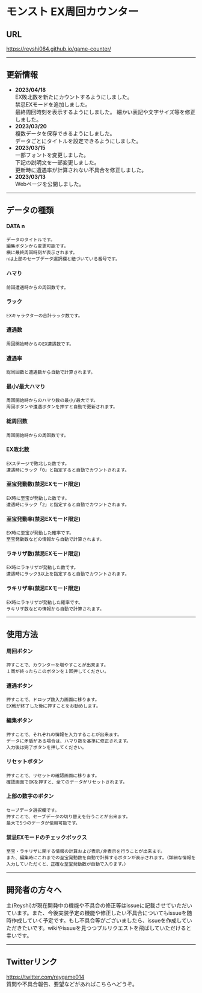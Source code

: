 # モンスト EX周回カウンター
## URL
https://reyshi084.github.io/game-counter/

---
## 更新情報
- **2023/04/18**  
    EX敗北数を新たにカウントするようにしました。  
    禁忌EXモードを追加しました。  
    最終周回時刻を表示するようにしました。
    細かい表記や文字サイズ等を修正しました。
- **2023/03/20**  
    複数データを保存できるようにしました。  
    データごとにタイトルを設定できるようにしました。
- **2023/03/15**  
    一部フォントを変更しました。  
    下記の説明文を一部変更しました。  
    更新時に遭遇率が計算されない不具合を修正しました。
- **2023/03/13**  
    Webページを公開しました。

---
## データの種類
#### **DATA n**  
    データのタイトルです。
    編集ボタンから変更可能です。
    横に最終周回時刻が表示されます。
    nは上部のセーブデータ選択欄と紐づいている番号です。
#### **ハマり**  
    前回遭遇時からの周回数です。
#### **ラック**  
    EXキャラクターの合計ラック数です。
#### **遭遇数**  
    周回開始時からのEX遭遇数です。
#### **遭遇率**  
    総周回数と遭遇数から自動で計算されます。
#### **最小/最大ハマり**  
    周回開始時からのハマり数の最小/最大です。
    周回ボタンや遭遇ボタンを押すと自動で更新されます。
#### **総周回数**  
    周回開始時からの周回数です。  
#### **EX敗北数**
    EXステージで敗北した数です。  
    遭遇時にラック「0」と指定すると自動でカウントされます。
#### **至宝発動数(禁忌EXモード限定)**
    EX時に至宝が発動した数です。
    遭遇時にラック「2」と指定すると自動でカウントされます。
#### **至宝発動率(禁忌EXモード限定)**
    EX時に至宝が発動した確率です。
    至宝発動数などの情報から自動で計算されます。
#### **ラキリザ数(禁忌EXモード限定)**
    EX時にラキリザが発動した数です。
    遭遇時にラック3以上を指定すると自動でカウントされます。
#### **ラキリザ率(禁忌EXモード限定)**
    EX時にラキリザが発動した確率です。
    ラキリザ数などの情報から自動で計算されます。
---
## 使用方法
#### **周回ボタン**  
    押すことで、カウンターを増やすことが出来ます。
    １周が終ったらこのボタンを１回押してください。
#### **遭遇ボタン**  
    押すことで、ドロップ数入力画面に移ります。
    EX戦が終了した後に押すことをお勧めします。
#### **編集ボタン**  
    押すことで、それぞれの情報を入力することが出来ます。
    データに矛盾がある場合は、ハマり数を基準に修正されます。
    入力後は完了ボタンを押してください。
#### **リセットボタン**  
    押すことで、リセットの確認画面に移ります。
    確認画面でOKを押すと、全てのデータがリセットされます。
#### **上部の数字のボタン**
    セーブデータ選択欄です。
    押すことで、セーブデータの切り替えを行うことが出来ます。
    最大で5つのデータが使用可能です。
#### **禁忌EXモードのチェックボックス**
    至宝・ラキリザに関する情報の計算および表示/非表示を行うことが出来ます。
    また、編集時にこれまでの至宝発動数を自動で計算するボタンが表示されます。（詳細な情報を入力していただくと、正確な至宝発動数が自動で入ります。）
---
## 開発者の方々へ
主(Reyshi)が現在開発中の機能や不具合の修正等はissueに記載させていただいています。また、今後実装予定の機能や修正したい不具合についてもissueを随時作成していく予定です。もし不具合等がございましたら、issueを作成していただきたいです。wikiやissueを見つつプルリクエストを飛ばしていただけると幸いです。

---
## Twitterリンク
https://twitter.com/reygame014  
質問や不具合報告、要望などがあればこちらへどうぞ。